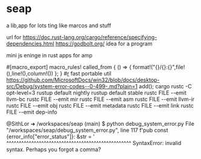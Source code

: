 # seap
a lib,app for lots ting like marcos and stuff

url for https://doc.rust-lang.org/cargo/reference/specifying-dependencies.html
https://godbolt.org/
idea for a program

mini js eninge in rust apps 
for amp

#[macro_export]
macro_rules! called_from {
    () => {
        format!("{}/{}:{}",file!(),line!(),column!())
    };
}
#[r]("https://godbolt.org/#z:OYLghAFBqd5QCxAYwPYBMCmBRdBLAF1QCcAaPECAMzwBtMA7AQwFtMQByARg9KtQYEAysib0QXACx8BBAKoBnTAAUAHpwAMvAFYTStJg1DEArgoKkl9ZATwDKjdAGFUtEywYgATKUcAZPAZMADl3ACNMYgkATlIAB1QFQjsGFzcPb3jE5IEAoNCWCKiuWKtMGxShAiZiAjT3Tx8yioEqmoI8kPDImMtq2vqMpv6OwK7CnpKASktUE2Jkdg4AemWAagAVAE84zDWtueI1tCw1hEjMUjWSNdpUJnQ1wzXMVVY4%2BgA6AFINAEFfn9Vms/gprlQ1gAlMwENZcT4AdgArFcFCwxLQ1lQTAwWgwwTU9kwTER0bZRLRaFtAcD0cQANaYR5MMHfABsGm%2BXgAzN8kQAhQK0MZ8gAi7I0awUqDWBHOWzWAHc6JiGKhYQoEKhFWsTHE1oEaes5Xs5gQ4iSlecGMdUCw4nRAsAlYQENc4rYWHgFExbAIFJ81opMEa1hKubyBWqAProoz0MUS65HcM8vmChjCoIQIIAN0iU0THNlMsVJHpT2IcwY6FDcu9BoUChMmB%2B/2BQkwewQBHNChAq2ArpMYU%2BaBYy3HDvoxAAtK8PiRIpO7dPIvPVIviMvvc3MAplkjotzooCI%2BmY3HgAmkeL/hawlibV6GNGq4qFNG0LQFBBWNWCBAXUkgAL0wKY1lnb5uWwNYIDMPAwKuBCwIg74EX5QE1mw25MA1ABHWogKoNlJDDblRTg/8cVhFksVIqZPgUQiCAgQtuUw/4cNw2F337YDEL2aDKOY2ox0wOg2KeMEUJDDisJw%2BhYW/fjZPIyi8AhPi1gAKjg7TZzhNCYOEp4WAAsMMIU7jsIMuFrMsyjMB/ISrK4mzbO1BQHPQ8V5Pc7CID4q4VMLf5fLPdt1gASQhA4TGAoSOXRQI2IlK4sGQAxtwNWjWQ5B8kyIKUu1yg0bRNa4SQtQDQwfJ81hShgpPQ/k1k%2BDrHMBDgZloTgkV4TwOC0UhUE4aFzClQ5FjDHkeFIQDhp60gICQKc6EichKHWmcQGILgEQ5Pg6AISJ%2BwgMJNF4MJAhqLZOHmm7mGILYAHkwm0cpFvm8c2EEV7M3upbSCwMITGAJwMX7bheCwK9xGB/BtwqfNoZG15yhJJZ5sCU6%2BuB4UwmIO6XCwK6FuIPAWAe5aqAMYAFAANTwTBFVe3Yhvm/hBBEMR2CkGRBGDNRyd0Lh9EMYwYX0PAwn7SAZlQD0Umh3hUHzYhKaweW2MsZyvpSBwa0GTxxf8MYCiKPQEiSP1UlcBpreyO3OktyY9esO22gGB2MnF5ovZGV3umKPp2hNvRzHaYOJmKGZpXmRY9EVQwCHZghooYfgad6/rBvJsaODWUxzGQOFETZT5JQgXBCBuCMuCmXhFq0GZVpAIhXC2v9iAZzheBqBnlEMZyhC1RVOd4HbImCVglhLggy/hQ6q94Jk661vRueECl%2BekbfhfUYGxdIczmDQWuiGIAAJFl%2BS7Bg/hJVB2cYJkadPgQmAv/Ar9fyfP7n1QFUfAADzCgP7n0UBw8gi0DHtqABndaDRXQCASkuYWCzhYKIAgpgGD0lIIqYmcQc76DzqQIaI1C7oMwdgpgcFcE4npBBBeS8K5Vzgpfeuc0rguHtBtFMc0m4LSulMGY9JvDckRMiLwGgvBcG5F4aIAAOUiZCOCSHzsDQuvB%2BwaBEUtNuMBEAgDwGQCgEAOCzioGqWc%2BAFCiGIOgWcuYxAtlnMwNgCgODk2nsQWebBOCsPLivEacNJb0FnAoLYhRXBozXr/EgeBUHixoLQU6c5fS4NlljeJx10nrl%2BowAgeS0kZLsZgMGwBZyBGzsDMp65AjmFMHiLBeEHi%2BiYOTbevNxACwPkoEWx9I76zxEbZwvtTa%2BBrDHK24sbY5HtukKZCyXYWxDiMz2lQRgR39qMwO0d1mx0jjsyZJzDn5A2Y3CmXZkkgA0LnDgA0KEF04H4PwjMACyaxoqQjWMzVmkRi4wjYaEzhiTBHcnFmsPha5IWN2bqImY5wHg9F1hIpRnx5FcC8MojQeKkTcmUUeJECJ1GaJedoyBeiDGtxWsY9uC8vTmO2quARAT54gpCZXdGEK7mpNkL0vegt5CDKPiNE%2BAdDYQEcLs6Z6BZnu1WSkOVyrchHLmR7A2rRTnLM2dqhg3tRiXOOf7XVjszUXPGHMmYuDbmoIeeo55lC1bjRhGsT5vz/ks0VEC4Jy8eXgo3rNKFvC2UzhDQi2ly127ICoMAbufiOVBK5QG1evg%2BUpNIJK/ZTIABiOIxkcBfG%2BLyX44mcBuRJB1jznWvI4E4PNABxYFpduUcJrhCyNYb%2BERobsIluPVxEgEkAiKuCikQHQ0GyLgbIvCHW5OSrRVDqV6EHWI9RXhl2uo4IiwxMwNZJHsJIIAA")
fast portable util
https://github.com/MicrosoftDocs/win32/blob/docs/desktop-src/Debug/system-error-codes--0-499-.md?plain=1
add();
cargo rustc -C opt-level=3
rustup default nightly
rustup default stable
rustc FILE --emit llvm-bc
rustc FILE --emit mir
rustc FILE --emit asm 
rustc FILE --emit llvm-ir
rustc FILE --emit obj
rustc FILE --emit metadata 
rustc FILE --emit link 
rustc FILE --emit dep-info



@SithLor ➜ /workspaces/seap (main) $ python debug_system_error.py 
  File "/workspaces/seap/debug_system_error.py", line 117
    f'pub const {error_info["error_status"]}: &str = '
    ^^^^^^^^^^^^^^^^^^^^^^^^^^^^^^^^^^^^^^^^^^^^^^^^^^
SyntaxError: invalid syntax. Perhaps you forgot a comma?
